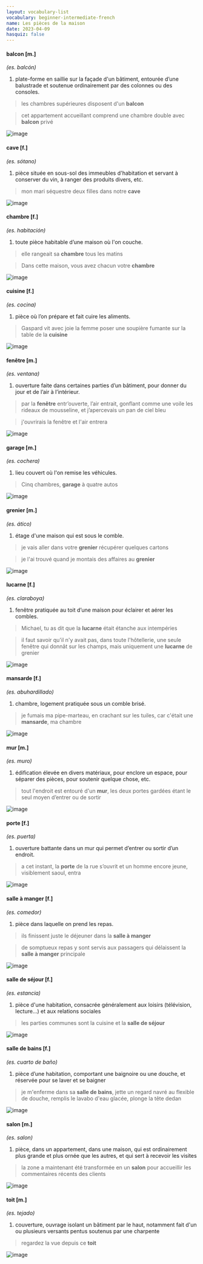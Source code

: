 ```yaml
---
layout: vocabulary-list
vocabulary: beginner-intermediate-french
name: Les pièces de la maison
date: 2023-04-09
hasquiz: false
---
```


#### balcon [m.]

*(es. balcón)*

1. plate-forme en saillie sur la façade d'un bâtiment, entourée d’une balustrade et soutenue ordinairement par des colonnes ou des consoles.

> les chambres supérieures disposent d'un **balcon**

> cet appartement accueillant comprend une chambre double avec **balcon** privé

![image](https://upload.wikimedia.org/wikipedia/commons/thumb/6/68/Balcon_pierre_ch%C3%A2teau_Fontainebleau.jpg/220px-Balcon_pierre_ch%C3%A2teau_Fontainebleau.jpg)

#### cave [f.]

*(es. sótano)*

1. pièce située en sous-sol des immeubles d'habitation et servant à conserver du vin, à ranger des produits divers, etc.

> mon mari séquestre deux filles dans notre **cave**

![image](https://upload.wikimedia.org/wikipedia/commons/thumb/f/f0/Langres_-_cave_Maison_Renaissance.jpg/220px-Langres_-_cave_Maison_Renaissance.jpg)

#### chambre [f.]

*(es. habitación)*

1. toute pièce habitable d’une maison où l'on couche.

> elle rangeait sa **chambre** tous les matins

> Dans cette maison, vous avez chacun votre **chambre**

![image](https://upload.wikimedia.org/wikipedia/commons/thumb/f/f9/GrantHomeBedroom.JPG/220px-GrantHomeBedroom.JPG)

#### cuisine [f.]

*(es. cocina)*

1. pièce où l’on prépare et fait cuire les aliments.

> Gaspard vit avec joie la femme poser une soupière fumante sur la table de la **cuisine**

![image](https://upload.wikimedia.org/wikipedia/commons/thumb/d/db/Modern_Kitchen.jpg/220px-Modern_Kitchen.jpg)

#### fenêtre [m.]

*(es. ventana)*

1.  ouverture faite dans certaines parties d’un bâtiment, pour donner du jour et de l’air à l’intérieur.

> par la **fenêtre** entr’ouverte, l’air entrait, gonflant comme une voile les rideaux de mousseline, et j’apercevais un pan de ciel bleu

> j'ouvrirais la fenêtre et l'air entrera

![image](https://upload.wikimedia.org/wikipedia/commons/thumb/4/41/As_kyrka_ChurchWindow_cropped.jpg/220px-As_kyrka_ChurchWindow_cropped.jpg)

#### garage [m.]

*(es. cochera)*

1. lieu couvert où l'on remise les véhicules.

> Cinq chambres, **garage** à quatre autos

![image](https://upload.wikimedia.org/wikipedia/commons/thumb/4/4e/Car_garage_-House_Detached-_July_4th_2008.JPG/220px-Car_garage_-House_Detached-_July_4th_2008.JPG)

#### grenier [m.]

*(es. ático)*

1. étage d'une maison qui est sous le comble.

> je vais aller dans votre **grenier** récupérer quelques cartons

> je l'ai trouvé quand je montais des affaires au **grenier**

![image](https://upload.wikimedia.org/wikipedia/commons/thumb/4/4f/Wikipedia-dachboden.jpg/220px-Wikipedia-dachboden.jpg)

#### lucarne [f.]

*(es. claraboya)*

1. fenêtre pratiquée au toit d’une maison pour éclairer et aérer les combles.

> Michael, tu as dit que la **lucarne** était étanche aux intempéries

> il faut savoir qu'il n'y avait pas, dans toute l'hôtellerie, une seule fenêtre qui donnât sur les champs, mais uniquement une **lucarne** de grenier

![image](https://upload.wikimedia.org/wikipedia/commons/thumb/a/ad/Chien_assis_-_toit_d%27une_ferme_du_ch%C3%A2teau.JPG/220px-Chien_assis_-_toit_d%27une_ferme_du_ch%C3%A2teau.JPG)

#### mansarde [f.]

*(es. abuhardillado)*

1.  chambre, logement pratiquée sous un comble brisé.

>  je fumais ma pipe-marteau, en crachant sur les tuiles, car c'était une **mansarde**, ma chambre

![image](https://upload.wikimedia.org/wikipedia/commons/thumb/2/21/Attic_bedroom.jpg/220px-Attic_bedroom.jpg)

#### mur [m.]

*(es. muro)*

1.  édification élevée en divers matériaux, pour enclore un espace, pour séparer des pièces, pour soutenir quelque chose, etc.

>  tout l'endroit est entouré d'un **mur**, les deux portes gardées étant le seul moyen d’entrer ou de sortir

![image](https://upload.wikimedia.org/wikipedia/commons/thumb/9/9b/Stone_wall.jpg/220px-Stone_wall.jpg)

#### porte [f.]

*(es. puerta)*

1.  ouverture battante dans un mur qui permet d’entrer ou sortir d’un endroit.

>  a cet instant, la **porte** de la rue s’ouvrit et un homme encore jeune, visiblement saoul, entra

![image](https://upload.wikimedia.org/wikipedia/commons/thumb/e/ed/Door_of_Unity%2C_Prysten_House%2C_Plymouth.jpg/160px-Door_of_Unity%2C_Prysten_House%2C_Plymouth.jpg)

#### salle à manger [f.]

*(es. comedor)*

1.  pièce dans laquelle on prend les repas.

> ils finissent juste le déjeuner dans la **salle à manger**

> de somptueux repas y sont servis aux passagers qui délaissent la **salle à manger** principale

![image](https://upload.wikimedia.org/wikipedia/commons/thumb/f/fb/21-13-001-dining-room.jpg/320px-21-13-001-dining-room.jpg)

#### salle de séjour [f.]

*(es. estancia)*

1.   pièce d'une habitation, consacrée généralement aux loisirs (télévision, lecture...) et aux relations sociales

> les parties communes sont la cuisine et la **salle de séjour**

![image](https://upload.wikimedia.org/wikipedia/commons/thumb/2/27/Soviet-era_Estonian_room_in_a_museum.jpg/219px-Soviet-era_Estonian_room_in_a_museum.jpg)

#### salle de bains [f.]

*(es. cuarto de baño)*

1.   pièce d’une habitation, comportant une baignoire ou une douche, et réservée pour se laver et se baigner

> je m'enferme dans sa **salle de bains**, jette un regard navré au flexible de douche, remplis le lavabo d'eau glacée, plonge la tête dedan

![image](https://upload.wikimedia.org/wikipedia/commons/thumb/b/b1/CasaMila-Bany.jpg/220px-CasaMila-Bany.jpg)

#### salon [m.]

*(es. salon)*

1.   pièce, dans un appartement, dans une maison, qui est ordinairement plus grande et plus ornée que les autres, et qui sert à recevoir les visites

> la zone a maintenant été transformée en un **salon** pour accueillir les commentaires récents des clients

![image](https://upload.wikimedia.org/wikipedia/commons/thumb/c/c3/Harewood_House_The_Yellow_Drawing_Room.jpg/220px-Harewood_House_The_Yellow_Drawing_Room.jpg)

#### toit [m.]

*(es. tejado)*

1.   couverture, ouvrage isolant un bâtiment par le haut, notamment fait d'un ou plusieurs versants pentus soutenus par une charpente

> regardez la vue depuis ce **toit**

![image](https://upload.wikimedia.org/wikipedia/commons/thumb/9/9a/Montaigut_toit_0707.jpg/220px-Montaigut_toit_0707.jpg)


